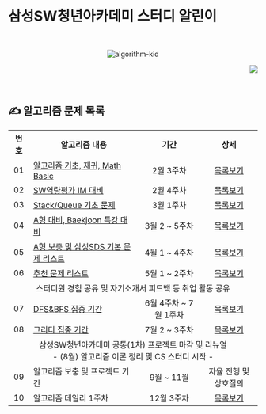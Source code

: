 # 삼성SW청년아카데미 스터디 알린이

<br><div align="center">

<img src="https://user-images.githubusercontent.com/45550607/132973232-8ab621b1-8b59-4e3a-8300-86d8921a5eaa.png" alt="algorithm-kid">

</div><div align="right">

<a href="https://hits.seeyoufarm.com"/><img src="https://hits.seeyoufarm.com/api/count/incr/badge.svg?url=https://github.com/SSAFY5-Algorithms-Kid/Algorithms-Solved"/></a>

</div><br>

## ✍ 알고리즘 문제 목록

<table align="center">
  <tr>
    <th align="center">번호</th>
    <th align="center">알고리즘 내용</th>
    <th align="center">기간</th>
    <th align="center">상세</th>
  </tr>
  <tr>
    <td align="center">01</td>
    <td><a href="#알고리즘-기초-재귀-math-basic">알고리즘 기초, 재귀, Math Basic</a></td>
    <td align="center">2월 3주차</td>
    <td align="center"><a href="https://github.com/SSAFY5-Algorithms-Kid/Algorithms-Solved/wiki/2%EC%9B%94-3%EC%A3%BC%EC%B0%A8-%EC%8A%A4%ED%84%B0%EB%94%94-%EB%AA%A9%EB%A1%9D">목록보기</a></td>
  </tr>
  <tr>
    <td align="center">02</td>
    <td><a href="#sw역량평가-im-대비">SW역량평가 IM 대비</a></td>
    <td align="center">2월 4주차</td>
    <td align="center"><a href="https://github.com/SSAFY5-Algorithms-Kid/Algorithms-Solved/wiki/2%EC%9B%94-4%EC%A3%BC%EC%B0%A8-%EC%8A%A4%ED%84%B0%EB%94%94-%EB%AA%A9%EB%A1%9D">목록보기</a></td>
  </tr>
  <tr>
    <td align="center">03</td>
    <td><a href="#stackqueue-기초-문제">Stack/Queue 기초 문제</a></td>
    <td align="center">3월 1주차</td>
    <td align="center"><a href="https://github.com/SSAFY5-Algorithms-Kid/Algorithms-Solved/wiki/3%EC%9B%94-1%EC%A3%BC%EC%B0%A8-%EC%8A%A4%ED%84%B0%EB%94%94-%EB%AA%A9%EB%A1%9D">목록보기</a></td>
  </tr>
  <tr>
    <td align="center">04</td>
    <td><a href="#a형-대비-baekjoon-특강-대비">A형 대비, Baekjoon 특강 대비</a></td>
    <td align="center">3월 2 ~ 5주차</td>
    <td align="center"><a href="https://github.com/SSAFY5-Algorithms-Kid/Algorithms-Solved/wiki/3%EC%9B%94-2-~-5%EC%A3%BC%EC%B0%A8-%EC%8A%A4%ED%84%B0%EB%94%94-%EB%AA%A9%EB%A1%9D">목록보기</a></td>
  </tr>
  <tr>
    <td align="center">05</td>
    <td><a href="#a형-보충-및-삼성sds-기본-문제-리스트">A형 보충 및 삼성SDS 기본 문제 리스트</a></td>
    <td align="center">4월 1 ~ 4주차</td>
    <td align="center"><a href="https://github.com/SSAFY5-Algorithms-Kid/Algorithms-Solved/wiki/4%EC%9B%94-1-~-4%EC%A3%BC%EC%B0%A8-%EC%8A%A4%ED%84%B0%EB%94%94-%EB%AA%A9%EB%A1%9D">목록보기</a></td>
  </tr>
  <tr>
    <td align="center">06</td>
    <td><a href="#추천-문제-리스트">추천 문제 리스트</a></td>
    <td align="center">5월 1 ~ 2주차</td>
    <td align="center"><a href="https://github.com/SSAFY5-Algorithms-Kid/Algorithms-Solved/wiki/5%EC%9B%94-1-~-2%EC%A3%BC%EC%B0%A8-%EC%8A%A4%ED%84%B0%EB%94%94-%EB%AA%A9%EB%A1%9D">목록보기</a></td>
  </tr>
  <tr>
    <td align="center" colspan="4">스터디원 경험 공유 및 자기소개서 피드백 등 취업 활동 공유</td>
  </tr>
  <tr>
    <td align="center">07</td>
    <td><a href="#dfsbfs-집중-기간">DFS&BFS 집중 기간</a></td>
    <td align="center">6월 4주차 ~ 7월 1주차</td>
    <td align="center"><a href="https://github.com/SSAFY5-Algorithms-Kid/Algorithms-Solved/wiki/6%EC%9B%94-4%EC%A3%BC%EC%B0%A8-~-7%EC%9B%94-1%EC%A3%BC%EC%B0%A8-%EC%8A%A4%ED%84%B0%EB%94%94-%EB%AA%A9%EB%A1%9D">목록보기</a></td>
  </tr>
  <tr>
    <td align="center">08</td>
    <td><a href="#그리디-집중-기간">그리디 집중 기간</a></td>
    <td align="center">7월 2 ~ 3주차</td>
    <td align="center"><a href="https://github.com/SSAFY5-Algorithms-Kid/Algorithms-Solved/wiki/7%EC%9B%94-2-~-3%EC%A3%BC%EC%B0%A8-%EC%8A%A4%ED%84%B0%EB%94%94-%EB%AA%A9%EB%A1%9D">목록보기</a></td>
  </tr>
  <tr>
    <td align="center" colspan="4">삼성SW청년아카데미 공통(1차) 프로젝트 마감 및 리뉴얼<br>- (8월) 알고리즘 이론 정리 및 CS 스터디 시작 -</td>
  </tr>
  <tr>
    <td align="center">09</td>
    <td>알고리즘 보충 및 프로젝트 기간</td>
    <td align="center">9월 ~ 11월</td>
    <td align="center">자율 진행 및 상호질의</td>
  </tr>
  <tr>
    <td align="center">10</td>
    <td>알고리즘 데일리 1주차</td>
    <td align="center">12월 3주차</td>
    <td align="center"><a href="https://github.com/SSAFY5-Algorithms-Kid/Algorithms-Solved/wiki/12%EC%9B%94-3%EC%A3%BC%EC%B0%A8-%EC%8A%A4%ED%84%B0%EB%94%94-%EB%AA%A9%EB%A1%9D">목록보기</a></td>
  </tr>
</table>

<br><br>
